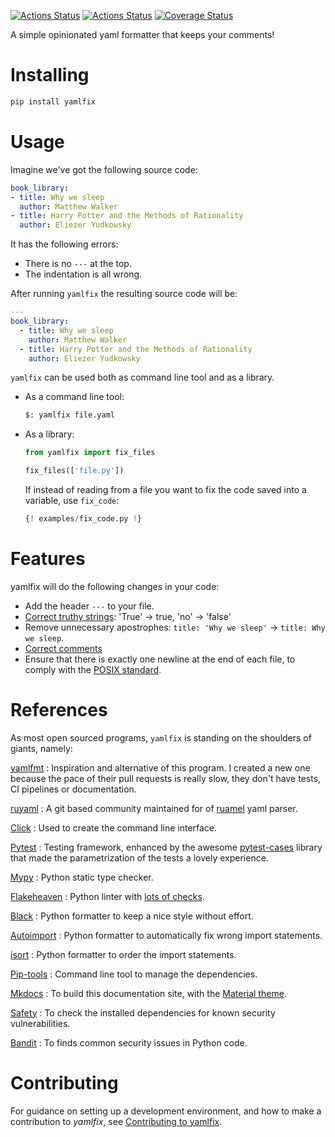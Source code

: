 [![Actions Status](https://github.com/lyz-code/yamlfix/workflows/Tests/badge.svg)](https://github.com/lyz-code/yamlfix/actions)
[![Actions Status](https://github.com/lyz-code/yamlfix/workflows/Build/badge.svg)](https://github.com/lyz-code/yamlfix/actions)
[![Coverage Status](https://coveralls.io/repos/github/lyz-code/yamlfix/badge.svg?branch=master)](https://coveralls.io/github/lyz-code/yamlfix?branch=master)

A simple opinionated yaml formatter that keeps your comments!

# Installing

```bash
pip install yamlfix
```

# Usage

Imagine we've got the following source code:

```yaml
book_library:
- title: Why we sleep
  author: Matthew Walker
- title: Harry Potter and the Methods of Rationality
  author: Eliezer Yudkowsky
```

It has the following errors:

* There is no `---` at the top.
* The indentation is all wrong.

After running `yamlfix` the resulting source code will be:

```yaml
---
book_library:
  - title: Why we sleep
    author: Matthew Walker
  - title: Harry Potter and the Methods of Rationality
    author: Eliezer Yudkowsky
```

`yamlfix` can be used both as command line tool and as a library.

* As a command line tool:

    ```bash
    $: yamlfix file.yaml
    ```

* As a library:

    ```python
    from yamlfix import fix_files

    fix_files(['file.py'])
    ```

    If instead of reading from a file you want to fix the code saved into
    a variable, use `fix_code`:

    ```python
    {! examples/fix_code.py !}
    ```

# Features

yamlfix will do the following changes in your code:

* Add the header `---` to your file.
* [Correct truthy
    strings](https://yamllint.readthedocs.io/en/stable/rules.html#module-yamllint.rules.truthy):
    'True' -> true, 'no' -> 'false'
* Remove unnecessary apostrophes: `title: 'Why we sleep'` -> `title: Why we sleep`.
* [Correct comments](https://yamllint.readthedocs.io/en/stable/rules.html#module-yamllint.rules.comments)
* Ensure that there is exactly one newline at the end of each file, to comply with the [POSIX standard](https://pubs.opengroup.org/onlinepubs/9699919799/basedefs/V1_chap03.html#tag_03_206).

# References

As most open sourced programs, `yamlfix` is standing on the shoulders of
giants, namely:

[yamlfmt](https://github.com/mmlb/yamlfmt)
: Inspiration and alternative of this program. I created a new one because the
    pace of their pull requests is really slow, they don't have tests, CI pipelines
    or documentation.

[ruyaml](https://github.com/pycontribs/ruyaml)
: A git based community maintained for of
[ruamel](https://yaml.readthedocs.io/en/latest/) yaml parser.

[Click](https://click.palletsprojects.com/)
: Used to create the command line interface.

[Pytest](https://docs.pytest.org/en/latest)
: Testing framework, enhanced by the awesome
    [pytest-cases](https://smarie.github.io/python-pytest-cases/) library that made
    the parametrization of the tests a lovely experience.

[Mypy](https://mypy.readthedocs.io/en/stable/)
: Python static type checker.

[Flakeheaven](https://github.com/flakeheaven/flakeheaven)
: Python linter with [lots of
    checks](https://lyz-code.github.io/blue-book/devops/flakeheaven#plugins).

[Black](https://black.readthedocs.io/en/stable/)
: Python formatter to keep a nice style without effort.

[Autoimport](https://github.com/lyz-code/autoimport)
: Python formatter to automatically fix wrong import statements.

[isort](https://github.com/timothycrosley/isort)
: Python formatter to order the import statements.

[Pip-tools](https://github.com/jazzband/pip-tools)
: Command line tool to manage the dependencies.

[Mkdocs](https://www.mkdocs.org/)
: To build this documentation site, with the
[Material theme](https://squidfunk.github.io/mkdocs-material).

[Safety](https://github.com/pyupio/safety)
: To check the installed dependencies for known security vulnerabilities.

[Bandit](https://bandit.readthedocs.io/en/latest/)
: To finds common security issues in Python code.

# Contributing

For guidance on setting up a development environment, and how to make
a contribution to *yamlfix*, see [Contributing to
yamlfix](https://lyz-code.github.io/yamlfix/contributing).
